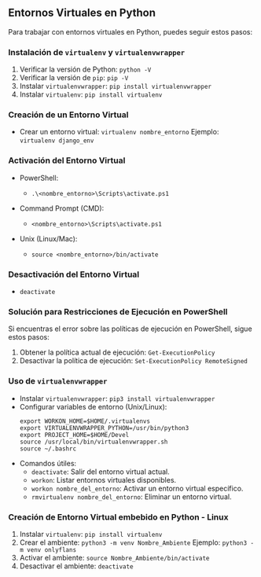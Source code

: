 
## Entornos Virtuales en Python

Para trabajar con entornos virtuales en Python, puedes seguir estos pasos:

### Instalación de `virtualenv` y `virtualenvwrapper`

1. Verificar la versión de Python: `python -V`
2. Verificar la versión de `pip`: `pip -V`
3. Instalar `virtualenvwrapper`: `pip install virtualenvwrapper`
4. Instalar `virtualenv`: `pip install virtualenv`

### Creación de un Entorno Virtual

- Crear un entorno virtual: `virtualenv nombre_entorno`
  Ejemplo: `virtualenv django_env`

### Activación del Entorno Virtual

- PowerShell:
  - `.\<nombre_entorno>\Scripts\activate.ps1`

- Command Prompt (CMD):
  - `<nombre_entorno>\Scripts\activate.ps1`

- Unix (Linux/Mac):
  - `source <nombre_entorno>/bin/activate`

### Desactivación del Entorno Virtual

- `deactivate`

### Solución para Restricciones de Ejecución en PowerShell

Si encuentras el error sobre las políticas de ejecución en PowerShell, sigue estos pasos:

1. Obtener la política actual de ejecución: `Get-ExecutionPolicy`
2. Desactivar la política de ejecución: `Set-ExecutionPolicy RemoteSigned`

### Uso de `virtualenvwrapper`

- Instalar `virtualenvwrapper`: `pip3 install virtualenvwrapper`
- Configurar variables de entorno (Unix/Linux):
  ```
  export WORKON_HOME=$HOME/.virtualenvs
  export VIRTUALENVWRAPPER_PYTHON=/usr/bin/python3
  export PROJECT_HOME=$HOME/Devel
  source /usr/local/bin/virtualenvwrapper.sh
  source ~/.bashrc
  ```
- Comandos útiles:
  - `deactivate`: Salir del entorno virtual actual.
  - `workon`: Listar entornos virtuales disponibles.
  - `workon nombre_del_entorno`: Activar un entorno virtual específico.
  - `rmvirtualenv nombre_del_entorno`: Eliminar un entorno virtual.

### Creación de Entorno Virtual embebido en Python - Linux

1. Instalar `virtualenv`: `pip install virtualenv`
2. Crear el ambiente: `python3 -m venv Nombre_Ambiente`
   Ejemplo: `python3 -m venv onlyflans`
3. Activar el ambiente: `source Nombre_Ambiente/bin/activate`
4. Desactivar el ambiente: `deactivate`

